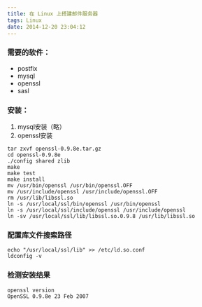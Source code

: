 ```yaml
---
title: 在 Linux 上搭建邮件服务器
tags: Linux
date: 2014-12-20 23:04:12
---
```

### 需要的软件：
* postfix
* mysql
* openssl
* sasl
### 安装：
1. mysql安装（略）
2. openssl安装
```
tar zxvf openssl-0.9.8e.tar.gz
cd openssl-0.9.8e
./config shared zlib
make
make test
make install
mv /usr/bin/openssl /usr/bin/openssl.OFF
mv /usr/include/openssl /usr/include/openssl.OFF
rm /usr/lib/libssl.so
ln -s /usr/local/ssl/bin/openssl /usr/bin/openssl
ln -s /usr/local/ssl/include/openssl /usr/include/openssl
ln -sv /usr/local/ssl/lib/libssl.so.0.9.8 /usr/lib/libssl.so
```
### 配置库文件搜索路径
```
echo "/usr/local/ssl/lib" >> /etc/ld.so.conf
ldconfig -v
```
### 检测安装结果
```
openssl version
OpenSSL 0.9.8e 23 Feb 2007
```

